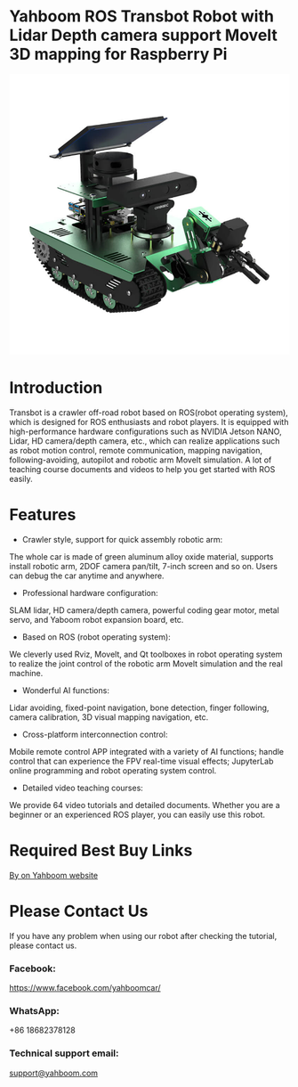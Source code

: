 # Yahboom ROS Transbot Robot with Lidar Depth camera support MoveIt 3D mapping for Raspberry Pi
![](https://github.com/YahboomTechnology/Trasnbot_Pi/blob/main/RaspberryPi_Transbot.jpg)

# Introduction
Transbot is a crawler off-road robot based on ROS(robot operating system), which is designed for ROS enthusiasts and robot players. It is equipped with high-performance hardware configurations such as NVIDIA Jetson NANO, Lidar, HD camera/depth camera, etc., which can realize applications such as robot motion control, remote communication, mapping navigation, following-avoiding, autopilot and robotic arm MoveIt simulation. A lot of teaching course documents and videos to help you get started with ROS easily.

# Features
* Crawler style, support for quick assembly robotic arm: 

The whole car is made of green aluminum alloy oxide material, supports install robotic arm, 2DOF camera pan/tilt, 7-inch screen and so on. Users can debug the car anytime and anywhere.
* Professional hardware configuration: 

SLAM lidar, HD camera/depth camera, powerful coding gear motor, metal servo, and Yaboom robot expansion board, etc.
* Based on ROS (robot operating system): 

We cleverly used Rviz, Movelt, and Qt toolboxes in robot operating system to realize the joint control of the robotic arm Movelt simulation and the real machine.
* Wonderful AI functions:  

Lidar avoiding, fixed-point navigation, bone detection, finger following, camera calibration, 3D visual mapping navigation, etc.
* Cross-platform interconnection control:

Mobile remote control APP integrated with a variety of AI functions; handle control that can experience the FPV real-time visual effects; JupyterLab online programming and robot operating system control.
* Detailed video teaching courses:

We provide 64 video tutorials and detailed documents. Whether you are a beginner or an experienced ROS player, you can easily use this robot.

# Required Best Buy Links

[By on Yahboom website](https://category.yahboom.net/products/transbot-pi)

# Please Contact Us
If you have any problem when using our robot after checking the tutorial, please contact us.

### Facebook: 
https://www.facebook.com/yahboomcar/ 
  

### WhatsApp:
+86 18682378128

### Technical support email: 
support@yahboom.com


